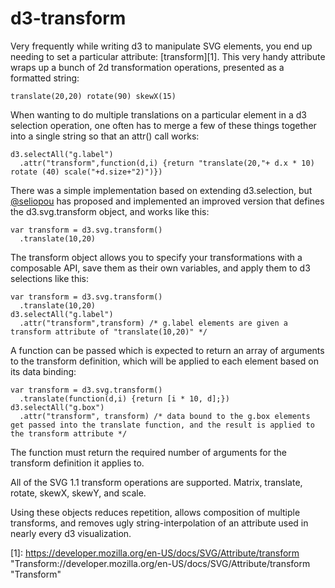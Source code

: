 # d3-transform

Very frequently while writing d3 to manipulate SVG elements, you end up needing to set a particular attribute: [transform][1]. This very handy attribute wraps up a bunch of 2d transformation operations, presented as a formatted string:

    translate(20,20) rotate(90) skewX(15)

When wanting to do multiple translations on a particular element in a d3 selection operation, one often has to merge a few of these things together into a single string so that an attr() call works:

    d3.selectAll("g.label")
      .attr("transform",function(d,i) {return "translate(20,"+ d.x * 10) rotate (40) scale("+d.size+"2)")})

There was a simple implementation based on extending d3.selection, but [@seliopou](https://github.com/seliopou) has proposed and implemented an improved version that defines the d3.svg.transform object, and works like this:

    var transform = d3.svg.transform()
      .translate(10,20)

The transform object allows you to specify your transformations with a composable API, save them as their own variables, and apply them to d3 selections like this:

    var transform = d3.svg.transform()
      .translate(10,20)
    d3.selectAll("g.label")
      .attr("transform",transform) /* g.label elements are given a transform attribute of "translate(10,20)" */

A function can be passed which is expected to return an array of arguments to the transform definition, which will be applied to each element based on its data binding:

    var transform = d3.svg.transform()
      .translate(function(d,i) {return [i * 10, d];})
    d3.selectAll("g.box")
      .attr("transform", transform) /* data bound to the g.box elements get passed into the translate function, and the result is applied to the transform attribute */

The function must return the required number of arguments for the transform definition it applies to.

All of the SVG 1.1 transform operations are supported.  Matrix, translate, rotate, skewX, skewY, and scale.

Using these objects reduces repetition, allows composition of multiple transforms, and removes ugly string-interpolation of an attribute used in nearly every d3 visualization.

[1]: https://developer.mozilla.org/en-US/docs/SVG/Attribute/transform "Transform://developer.mozilla.org/en-US/docs/SVG/Attribute/transform "Transform"
